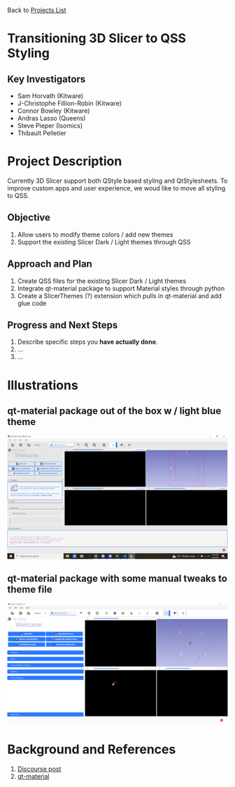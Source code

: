 Back to [Projects List](../../README.md#ProjectsList)

# Transitioning 3D Slicer to QSS Styling

## Key Investigators

- Sam Horvath (Kitware)
- J-Christophe Fillion-Robin (Kitware)
- Connor Bowley (Kitware)
- Andras Lasso (Queens)
- Steve Pieper (Isomics)
- Thibault Pelletier

# Project Description

<!-- Add a short paragraph describing the project. -->
Currently 3D Slicer support both QStyle based styling and QtStylesheets.  To improve  custom apps and user experience, we woud like to move all styling to QSS.

## Objective


<!-- Describe here WHAT you would like to achieve (what you will have as end result). -->

1. Allow users to modify theme colors / add new themes
1. Support the existing Slicer Dark / Light themes through QSS

## Approach and Plan

<!-- Describe here HOW you would like to achieve the objectives stated above. -->

1. Create QSS files for the existing Slicer Dark / Light themes
1. Integrate qt-material package to support Material styles through python
1. Create a SlicerThemes (?) extension which pulls in qt-material and add glue code 

## Progress and Next Steps

<!-- Update this section as you make progress, describing of what you have ACTUALLY DONE. If there are specific steps that you could not complete then you can describe them here, too. -->

1. Describe specific steps you **have actually done**.
1. ...
1. ...

# Illustrations

<!-- Add pictures and links to videos that demonstrate what has been accomplished.
![Description of picture](Example2.jpg)
![Some more images](Example2.jpg)
-->

## qt-material package out of the box w / light blue theme
![qt-material no tweaks](qt-material-box.png)

## qt-material package with some manual tweaks to theme file
![qt-material with some tweaks](qt-mat-tweaks.png)


# Background and References

<!-- If you developed any software, include link to the source code repository. If possible, also add links to sample data, and to any relevant publications. -->
1. [Discourse post](https://discourse.slicer.org/t/buttons-need-color/27181/11)
2. [qt-material](https://github.com/UN-GCPDS/qt-material)
